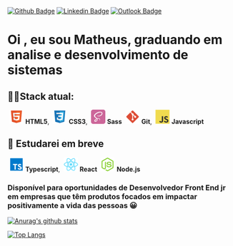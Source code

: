 [![Github Badge](https://img.shields.io/badge/GitHub--000?style=social&logo=Github&logoColor=black&link=https://github.com/matheusfr8)](https://github.com/matheusfr8)
[![Linkedin Badge](https://img.shields.io/badge/LinkedIn--000?style=social&logo=Linkedin&logoColor=0077B5&link=https://www.linkedin.com/in/matheus-frança-178319101/)](https://www.linkedin.com/in/matheus-frança-178319101/)
[![Outlook Badge](https://img.shields.io/badge/email--000?style=social&logo=microsoft-outlook&logoColor=0078d4&link=mailto:matheusgabrielfranca@outlook.com)](mailto:matheusgabrielfranca@outlook.com)

<h1>Oi , eu sou Matheus, graduando em analise e desenvolvimento de sistemas</h1>

<h2>👨‍💻Stack atual:</h2>
<div>
  <img style="margin-left: 4px" src="/Stack icons/html.png"> <b>HTML5</b>,
  <img style="margin-left: 4px" src="/Stack icons/css.png"> <b>CSS3</b>,
  <img style="margin-left: 4px" src="/Stack icons/sass.png"> <b>Sass</b>
  <img style="margin-left: 4px" src="/Stack icons/git.png"> <b>Git</b>,
  <img style="margin-left: 4px" src="/Stack icons/javascript.png"> <b>Javascript</b>
  </div>
<h2>📝 Estudarei em breve </h2>
<div>
    <img style="margin-left: 4px" src="/Stack icons/typescript.png"> <b>Typescript</b>,
    <img style="margin-left: 4px" src="/Stack icons/react.png"> <b>React</b>
    <img style="margin-left: 4px" src="/Stack icons/nodejs.png"> <b>Node.js</b>
</div>

<h3>

Disponível para oportunidades de Desenvolvedor Front End jr em empresas que têm produtos focados em impactar positivamente a vida das pessoas 😀
</h3>

[![Anurag's github stats](https://github-readme-stats.vercel.app/api?username=matheusfr8)](https://github.com/anuraghazra/github-readme-stats)


[![Top Langs](https://github-readme-stats.vercel.app/api/top-langs/?username=matheusfr9&layout=compact)](https://github.com/anuraghazra/github-readme-stats)
      

